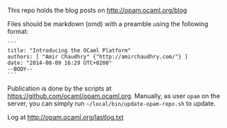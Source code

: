 This repo holds the blog posts on http://opam.ocaml.org/blog

Files should be markdown (omd) with a preamble using the following format:

    ```
    title: "Introducing the OCaml Platform"
    authors: [ "Amir Chaudhry" {"http://amirchaudhry.com/"} ]
    date: "2014-08-09 16:29 UTC+0200"
    --BODY--
    ```

Publication is done by the scripts at https://github.com/ocaml/opam.ocaml.org.
Manually, as user `opam` on the server, you can simply run
`~/local/bin/update-opam-repo.sh` to update.

Log at http://opam.ocaml.org/lastlog.txt
